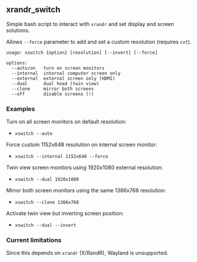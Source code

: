 xrandr_switch
---

Simple bash script to interact with `xrandr` and set display and screen solutions.

Allows `--force` parameter to add and set a custom resolution (requires `cvt`).

```
usage: xswitch {option} [resolution] [--invert] [--force]

options:
  --auto/on   turn on screen monitors
  --internal  internal computer screen only
  --external  external screen only (HDMI)
  --dual      dual head (twin view)
  --clone     mirror both screens
  --off       disable screens (!)
```

### Examples

Turn on all screen monitors on default resolution:

* `xswitch --auto`

Force custom 1152x648 resolution on internal screen monitor:

* `xswitch --internal 1152x648 --force`

Twin view screen monitors using 1920x1080 external resolution:

* `xswitch --dual 1920x1080`

Mirror both screen monitors using the same 1366x768 resolution:

* `xswitch --clone 1366x768`

Activate twin view but inverting screen position:

* `xswitch --dual --invert`

### Current limitations

Since this depends on `xrandr` (X/RandR), Wayland is unsupported.

